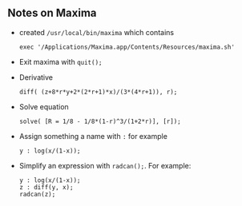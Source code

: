 ## Notes on Maxima

- created `/usr/local/bin/maxima` which contains

  ```
  exec '/Applications/Maxima.app/Contents/Resources/maxima.sh'
  ```

- Exit maxima with `quit();`

- Derivative

  ```
  diff( (z+8*r*y+2*(2*r+1)*x)/(3*(4*r+1)), r);
  ```

- Solve equation

  ```
  solve( [R = 1/8 - 1/8*(1-r)^3/(1+2*r)], [r]);
  ```

- Assign something a name with `:` for example

  ```
  y : log(x/(1-x));
  ```

- Simplify an expression with `radcan();`. For example:

  ```
  y : log(x/(1-x));
  z : diff(y, x);
  radcan(z);
  ```
